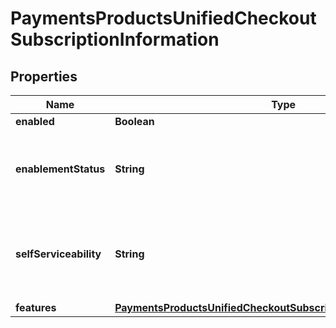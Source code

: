 
# PaymentsProductsUnifiedCheckoutSubscriptionInformation

## Properties
Name | Type | Description | Notes
------------ | ------------- | ------------- | -------------
**enabled** | **Boolean** |  |  [optional]
**enablementStatus** | **String** | Possible values: - PENDING - ENABLED_AND_USABLE - ENABLED_NOT_USABLE - DISABLED |  [optional]
**selfServiceability** | **String** | Indicates if the organization can enable this product using self service.  Possible values: - SELF_SERVICEABLE - NOT_SELF_SERVICEABLE - SELF_SERVICE_ONLY |  [optional]
**features** | [**PaymentsProductsUnifiedCheckoutSubscriptionInformationFeatures**](PaymentsProductsUnifiedCheckoutSubscriptionInformationFeatures.md) |  |  [optional]



